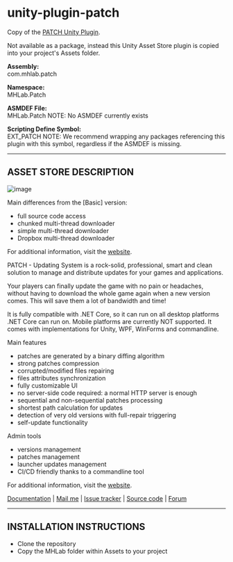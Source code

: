 # unity-plugin-patch
Copy of the [PATCH Unity Plugin](https://assetstore.unity.com/packages/tools/utilities/patch-updating-system-plus-46639). 

Not available as a package, instead this Unity Asset Store plugin is copied into your project's Assets folder.

**Assembly:**\
com.mhlab.patch

**Namespace:**\
MHLab.Patch

**ASMDEF File:**\
MHLab.Patch
NOTE: No ASMDEF currently exists

**Scripting Define Symbol:**\
EXT_PATCH
NOTE: We recommend wrapping any packages referencing this plugin with this symbol, regardless if the ASMDEF is missing.

------------------------------
ASSET STORE DESCRIPTION
------------------------------
![image](https://github.com/user-attachments/assets/7ea770e1-4abe-45b0-87f8-f16363edfc71)

Main differences from the [Basic] version:
- full source code access
- chunked multi-thread downloader
- simple multi-thread downloader
- Dropbox multi-thread downloader

For additional information, visit the [website](https://patch.mhlab.tech/).

PATCH - Updating System is a rock-solid, professional, smart and clean solution to manage and distribute updates for your games and applications.

Your players can finally update the game with no pain or headaches, without having to download the whole game again when a new version comes. This will save them a lot of bandwidth and time!

It is fully compatible with .NET Core, so it can run on all desktop platforms .NET Core can run on. Mobile platforms are currently NOT supported. It comes with implementations for Unity, WPF, WinForms and commandline.

Main features
- patches are generated by a binary diffing algorithm
- strong patches compression
- corrupted/modified files repairing
- files attributes synchronization
- fully customizable UI
- no server-side code required: a normal HTTP server is enough
- sequential and non-sequential patches processing
- shortest path calculation for updates
- detection of very old versions with full-repair triggering
- self-update functionality

Admin tools
- versions management
- patches management
- launcher updates management
- CI/CD friendly thanks to a commandline tool

For additional information, visit the [website](https://patch.mhlab.tech/).

[Documentation](https://github.com/emanzione/PATCH/wiki) | [Mail me](m4nu.91@gmail.com) | [Issue tracker](https://github.com/emanzione/PATCH/issues) | [Source code](http://u3d.as/jSG) | [Forum](http://forum.unity3d.com/threads/p-a-t-c-h-ultimate-patching-system.342320/)

------------------------------
INSTALLATION INSTRUCTIONS
------------------------------
- Clone the repository
- Copy the MHLab folder within Assets to your project
